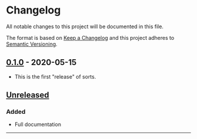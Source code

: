 # Changelog
All notable changes to this project will be documented in this file.

The format is based on [Keep a Changelog][Keep a Changelog] and this project adheres to [Semantic Versioning][Semantic Versioning].

## [0.1.0] - 2020-05-15

- This is the first "release" of sorts.

## [Unreleased]

### Added

- Full documentation

---

[Keep a Changelog]: https://keepachangelog.com/
[Semantic Versioning]: https://semver.org/

[Unreleased]: https://bitbucket.org/janlindblom/ruby-quaternion/src/master/
[0.1.0]: https://bitbucket.org/janlindblom/ruby-quaternion/commits/tag/v0.1.0
